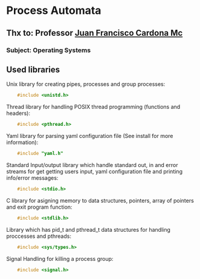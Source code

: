 # Process Automata

## Thx to: Professor [Juan Francisco Cardona Mc](https://github.com/jfcmacro)
### Subject: Operating Systems

## Used libraries

Unix library for creating pipes, processes and group processes:

```c
    #include <unistd.h>
```

Thread library for handling POSIX thread programming (functions and headers):
```c
    #include <pthread.h>
```

Yaml library for parsing yaml configuration file (See install for more information):

```c
    #include "yaml.h"
```

Standard Input/output library which handle standard out, in and error streams for get getting users input, yaml configuration file
and printing info/error messages:

```c
    #include <stdio.h>
```

C library for asigning memory to data structures, pointers, array of pointers and exit program function:
```c
    #include <stdlib.h>
```

Library which has pid_t and pthread_t data structures for handling proccesses and pthreads:
```c
    #include <sys/types.h>
```

Signal Handling for killing a process group:
```c
    #include <signal.h>
```
